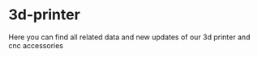 # 3d-printer
Here you can find all related data and new updates of our 3d printer and cnc accessories
